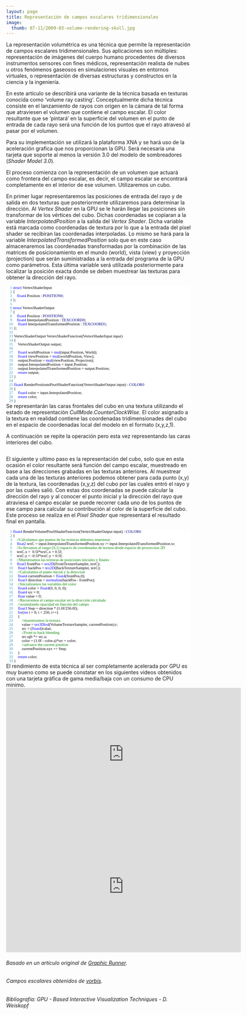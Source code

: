 ```yaml
---
layout: page
title: Representación de campos escalares tridimensionales
image:
  thumb: 07-11/2009-03-volume-rendering-skull.jpg
---
```


La representación volumétrica es una técnica que permite la representación de campos escalares tridimensionales. Sus aplicaciones son múltiples: representación de imágenes del cuerpo humano procedentes de diversos instrumentos sensores con fines médicos, representación realista de nubes u otros fenómenos gaseosos en simulaciones visuales en entornos virtuales, o representación de diversas estructuras y constructos en la ciencia y la ingeniería.

En este artículo se describirá una variante de la técnica basada en texturas conocida como ‘volume ray casting’. Conceptualmente dicha técnica consiste en el lanzamiento de rayos con origen en la cámara de tal forma que atraviesen el volumen que contiene el campo escalar. El color resultante que se ‘pintará’ en la superficie del volumen en el punto de entrada de cada rayo será una función de los puntos que el rayo atravesó al pasar por el volumen.

Para su implementación se utilizará la plataforma XNA y se hará uso de la aceleración grafica que nos proporcionan la GPU. Será necesaria una tarjeta que soporte al menos la versión 3.0 del modelo de sombreadores (<em>Shader Model 3.0</em>).

El proceso comienza con la representación de un volumen que actuará como frontera del campo escalar, es decir, el campo escalar se encontrará completamente en el interior de ese volumen. Utilizaremos un cubo.

En primer lugar representaremos las posiciones de entrada del rayo y de salida en dos texturas que posteriormente utilizaremos para determinar la dirección. Al <em>Vertex Shader</em> en la GPU se le harán llegar las posiciones sin transformar de los vértices del cubo. Dichas coordenadas se copiaran a la variable <em>InterpolatedPosition</em> a la salida del <em>Vertex Shader</em>. Dicha variable está marcada como coordenadas de textura por lo que a la entrada del pixel shader se recibiran las coordenadas interpoladas. Lo mismo se hará para la variable <em>InterpolatedTransformedPosition</em> solo que en este caso almacenaremos las coordenadas transformadas por la combinación de las matrices de posicionamiento en el mundo (world), vista (view) y proyección (projection) que serán suministradas a la entrada del programa de la GPU como parámetros. Esta última variable será utilizada posteriormente para localizar la posición exacta donde se deben muestrear las texturas para obtener la dirección del rayo.
<div style="font-size: 8pt; background: white; color: black; font-family: consolas;">
<p style="margin: 0px;"><span style="color: #2b91af;">    1</span> <span style="color: blue;">struct</span> VertexShaderInput</p>
<p style="margin: 0px;"><span style="color: #2b91af;">    2</span> {</p>
<p style="margin: 0px;"><span style="color: #2b91af;">    3</span>     <span style="color: blue;">float4</span> Position : <span style="color: navy;">POSITION0</span>;</p>
<p style="margin: 0px;"><span style="color: #2b91af;">    4</span> };</p>
<p style="margin: 0px;"><span style="color: #2b91af;">    5</span></p>
<p style="margin: 0px;"><span style="color: #2b91af;">    6</span> <span style="color: blue;">struct</span> VertexShaderOutput</p>
<p style="margin: 0px;"><span style="color: #2b91af;">    7</span> {</p>
<p style="margin: 0px;"><span style="color: #2b91af;">    8</span>     <span style="color: blue;">float4</span> Position : <span style="color: navy;">POSITION0</span>;</p>
<p style="margin: 0px;"><span style="color: #2b91af;">    9</span>     <span style="color: blue;">float4</span> InterpolatedPosition : <span style="color: navy;">TEXCOORD0</span>;</p>
<p style="margin: 0px;"><span style="color: #2b91af;">   10</span>     <span style="color: blue;">float4</span> InterpolatedTransformedPosition : <span style="color: navy;">TEXCOORD1</span>;</p>
<p style="margin: 0px;"><span style="color: #2b91af;">   11</span> };</p>
<p style="margin: 0px;"><span style="color: #2b91af;">   12</span></p>
<p style="margin: 0px;"><span style="color: #2b91af;">   13</span> VertexShaderOutput VertexShaderFunction(VertexShaderInput input)</p>
<p style="margin: 0px;"><span style="color: #2b91af;">   14</span> {</p>
<p style="margin: 0px;"><span style="color: #2b91af;">   15</span>     VertexShaderOutput output;</p>
<p style="margin: 0px;"><span style="color: #2b91af;">   16</span></p>
<p style="margin: 0px;"><span style="color: #2b91af;">   17</span>     <span style="color: blue;">float4</span> worldPosition = <span style="color: blue;">mul</span>(input.Position, World);</p>
<p style="margin: 0px;"><span style="color: #2b91af;">   18</span>     <span style="color: blue;">float4</span> viewPosition = <span style="color: blue;">mul</span>(worldPosition, View);</p>
<p style="margin: 0px;"><span style="color: #2b91af;">   19</span>     output.Position = <span style="color: blue;">mul</span>(viewPosition, Projection);</p>
<p style="margin: 0px;"><span style="color: #2b91af;">   20</span>     output.InterpolatedPosition = input.Position;</p>
<p style="margin: 0px;"><span style="color: #2b91af;">   21</span>     output.InterpolatedTransformedPosition = output.Position;</p>
<p style="margin: 0px;"><span style="color: #2b91af;">   22</span>     <span style="color: blue;">return</span> output;</p>
<p style="margin: 0px;"><span style="color: #2b91af;">   23</span> }</p>
<p style="margin: 0px;"><span style="color: #2b91af;">   24</span></p>
<p style="margin: 0px;"><span style="color: #2b91af;">   25</span> <span style="color: blue;">float4</span> RenderPositionsPixelShaderFunction(VertexShaderOutput input) : <span style="color: navy;">COLOR0</span></p>
<p style="margin: 0px;"><span style="color: #2b91af;">   26</span> {</p>
<p style="margin: 0px;"><span style="color: #2b91af;">   27</span>     <span style="color: blue;">float4</span> color = input.InterpolatedPosition;</p>
<p style="margin: 0px;"><span style="color: #2b91af;">   28</span>     <span style="color: blue;">return</span> color;</p>
<p style="margin: 0px;"><span style="color: #2b91af;">   29</span> }</p>

</div>
Se representarán las caras frontales del cubo en una textura utilizando el estado de representación <em>CullMode.CounterClockWise</em>. El color asignado a la textura en realidad contiene las coordenadas tridimensionades del cubo en el espacio de coordenadas local del modelo en el formato (x,y,z,1).

<img src="{{ site.baseurl }}/images/07-11/2009-03-volume-rendering-front-texture.jpg" alt="" />

A continuación se repite la operación pero esta vez representando las caras interiores del cubo.

<img src="{{ site.baseurl }}/images/07-11/2009-03-volume-rendering-back-texture.jpg" alt="" />

El siguiente y ultimo paso es la representación del cubo, solo que en esta ocasión el color resultante será función del campo escalar, muestreado en base a las direcciones grabadas en las texturas anteriores. Al muestrear cada una de las texturas anteriores podemos obtener para cada punto (x,y) de la textura, las coordenadas (x,y,z) del cubo por las cuales entró el rayo y por las cuales salió. Con estas dos coordenadas se puede calcular la dirección del rayo y al conocer el punto inicial y la dirección del rayo que atraviesa el campo escalar se puede recorrer cada uno de los puntos de ese campo para calcular su contribución al color de la superficie del cubo. Este proceso se realiza en el <em>Pixel Shader</em> que representará el resultado final en pantalla.

<img src="{{ site.baseurl }}/images/07-11/2009-03-volume-rendering-skull.jpg" alt="" />
<div style="font-size: 8pt; background: white; color: black; font-family: consolas;">
<p style="margin: 0px;"><span style="color: #2b91af;">    1</span> <span style="color: blue;">float4</span> RenderVolumePixelShaderFunction(VertexShaderOutput input) : <span style="color: navy;">COLOR0</span></p>
<p style="margin: 0px;"><span style="color: #2b91af;">    2</span> {</p>
<p style="margin: 0px;"><span style="color: #2b91af;">    3</span>     <span style="color: green;">//Calculamos que puntos de las texturas debemos muestrear</span></p>
<p style="margin: 0px;"><span style="color: #2b91af;">    4</span>     <span style="color: blue;">float2</span> texC = input.InterpolatedTransformedPosition.xy /= input.InterpolatedTransformedPosition.w;</p>
<p style="margin: 0px;"><span style="color: #2b91af;">    5</span>     <span style="color: green;">//lo llevamos al rango [0,1] espacio de coordenadas de textura desde espacio de proyeccion 2D</span></p>
<p style="margin: 0px;"><span style="color: #2b91af;">    6</span>     texC.x =  0.5f*texC.x + 0.5f;</p>
<p style="margin: 0px;"><span style="color: #2b91af;">    7</span>     texC.y = -0.5f*texC.y + 0.5f;</p>
<p style="margin: 0px;"><span style="color: #2b91af;">    8</span>     <span style="color: green;">//Muestreamos las texturas de posiciones iniciales y finales</span></p>
<p style="margin: 0px;"><span style="color: #2b91af;">    9</span>     <span style="color: blue;">float3</span> frontPos = <span style="color: blue;">tex2D</span>(FrontTextureSampler, texC);</p>
<p style="margin: 0px;"><span style="color: #2b91af;">   10</span>     <span style="color: blue;">float3</span> backPos = <span style="color: blue;">tex2D</span>(BackTextureSampler, texC);</p>
<p style="margin: 0px;"><span style="color: #2b91af;">   11</span>     <span style="color: green;">//Calculamos el punto inicial y la direccion</span></p>
<p style="margin: 0px;"><span style="color: #2b91af;">   12</span>     <span style="color: blue;">float4</span> currentPosition = <span style="color: blue;">float4</span>(frontPos,0);</p>
<p style="margin: 0px;"><span style="color: #2b91af;">   13</span>     <span style="color: blue;">float3</span> direction = <span style="color: blue;">normalize</span>(backPos - frontPos);</p>
<p style="margin: 0px;"><span style="color: #2b91af;">   14</span>     <span style="color: green;">//Inicializamos las variables del color</span></p>
<p style="margin: 0px;"><span style="color: #2b91af;">   15</span>     <span style="color: blue;">float4</span> color = <span style="color: blue;">float4</span>(0, 0, 0, 0);</p>
<p style="margin: 0px;"><span style="color: #2b91af;">   16</span>     <span style="color: blue;">float4</span> src = 0;</p>
<p style="margin: 0px;"><span style="color: #2b91af;">   17</span>     <span style="color: blue;">float</span> value = 0;</p>
<p style="margin: 0px;"><span style="color: #2b91af;">   18</span>     <span style="color: green;">//Recorremos el campo escalar en la dirección calculada</span></p>
<p style="margin: 0px;"><span style="color: #2b91af;">   19</span>     <span style="color: green;">//acumulando opacidad en función del campo</span></p>
<p style="margin: 0px;"><span style="color: #2b91af;">   20</span>     <span style="color: blue;">float3</span> Step = direction * (1.0f/256.0f);</p>
<p style="margin: 0px;"><span style="color: #2b91af;">   21</span>     <span style="color: blue;">for</span>(<span style="color: blue;">int</span> i = 0; i &lt; 256; i++)</p>
<p style="margin: 0px;"><span style="color: #2b91af;">   22</span>     {</p>
<p style="margin: 0px;"><span style="color: #2b91af;">   23</span>         <span style="color: green;">//muestreamos la textura        </span></p>
<p style="margin: 0px;"><span style="color: #2b91af;">   24</span>         value = <span style="color: blue;">tex3Dlod</span>(VolumeTextureSampler, currentPosition).r;</p>
<p style="margin: 0px;"><span style="color: #2b91af;">   25</span>         src = (<span style="color: blue;">float4</span>)value;</p>
<p style="margin: 0px;"><span style="color: #2b91af;">   26</span>         <span style="color: green;">//Front to back blending</span></p>
<p style="margin: 0px;"><span style="color: #2b91af;">   27</span>         src.rgb *= src.a;</p>
<p style="margin: 0px;"><span style="color: #2b91af;">   28</span>         color = (1.0f - color.a)*src + color;</p>
<p style="margin: 0px;"><span style="color: #2b91af;">   29</span>         <span style="color: green;">//advance the current position</span></p>
<p style="margin: 0px;"><span style="color: #2b91af;">   30</span>         currentPosition.xyz += Step;</p>
<p style="margin: 0px;"><span style="color: #2b91af;">   31</span>     }</p>
<p style="margin: 0px;"><span style="color: #2b91af;">   32</span>     <span style="color: blue;">return</span> color;</p>
<p style="margin: 0px;"><span style="color: #2b91af;">   33</span> }</p>

</div>
El rendimiento de esta técnica al ser completamente acelerada por GPU es muy bueno como se puede constatar en los siguientes videos obtenidos con una tarjeta gráfica de gama media/baja con un consumo de CPU mínimo.

<div class="flex-video">
  <iframe id="ytplayer" type="text/html" width="640" height="360"
    src="https://youtube.com/embed/aRkn8erVXa4"
    frameborder="0"></iframe>
</div>

<div class="flex-video">
  <iframe id="ytplayer" type="text/html" width="640" height="360"
    src="https://youtube.com/embed/_O-2TevZqpM"
    frameborder="0"></iframe>
</div>

<h4></h4>
<h6>Basado en un artículo original de <a href="http://graphicsrunner.blogspot.com/2009/01/volume-rendering-101.html" target="_blank">Graphic Runner</a>.</h6>
<h6>Campos escalares obtenidos de <a href="http://www.gris.uni-tuebingen.de/edu/areas/scivis/volren/datasets/datasets.html" target="_blank">vorbis</a>.</h6>
<h6>Bibliografía: GPU - Based Interactive Visualization Techniques - D. Weiskopf</h6>